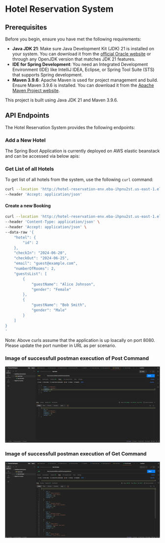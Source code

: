 # Hotel Reservation System

## Prerequisites

Before you begin, ensure you have met the following requirements:

- **Java JDK 21**: Make sure Java Development Kit (JDK) 21 is installed on your system. You can download it from the [official Oracle website](https://www.oracle.com/java/technologies/javase/jdk21-archive-downloads.html) or through any OpenJDK version that matches JDK 21 features.
- **IDE for Spring Development**: You need an Integrated Development Environment (IDE) like IntelliJ IDEA, Eclipse, or Spring Tool Suite (STS) that supports Spring development.
- **Maven 3.9.6**: Apache Maven is used for project management and build. Ensure Maven 3.9.6 is installed. You can download it from the [Apache Maven Project website](https://maven.apache.org/download.cgi).

This project is built using Java JDK 21 and Maven 3.9.6.

## API Endpoints

The Hotel Reservation System provides the following endpoints:

### Add a New Hotel
The Spring Boot Application is currently deployed on AWS elastic beanstack and can be accessed via below apis:

### Get List of all Hotels

To get list of all hotels from the system, use the following `curl` command:


```bash
curl --location 'http://hotel-reservation-env.eba-ihpnu2st.us-east-1.elasticbeanstalk.com/mcda5550/hotels/getAvailableHotels?checkIn=2024-04-01&checkOut=2024-04-05&numberOfRoomsRequired=3' \
--header 'Accept: application/json'
```

#### Create a new Booking 

````bash
curl --location 'http://hotel-reservation-env.eba-ihpnu2st.us-east-1.elasticbeanstalk.com/mcda5550/hotels/createBooking' \
--header 'Content-Type: application/json' \
--header 'Accept: application/json' \
--data-raw '{
    "hotel": {
        "id": 2
    },
    "checkIn": "2024-06-20",
    "checkOut": "2024-06-25",
    "email": "guest@example.com",
    "numberOfRooms": 2,
    "guestsList": [
        {
            "guestName": "Alice Johnson",
            "gender": "Female"
        },
        {
            "guestName": "Bob Smith",
            "gender": "Male"
        }
    ]
}
'
````
Note: Above curls assume that the application is up loacally on port 8080. Please update the port number in URL as per scenario.

### Image of successfull postman execution of Post Command
![Add New Hotel](screenshots/AddHotel.png)

### Image of successfull postman execution of Get Command
![Get all Hotels](screenshots/GetAllHotels.png)
